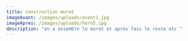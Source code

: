 ```yaml
---
title: construction muret
imageAvant: /images/uploads/event1.jpg
imageApres: /images/uploads/hero5.jpg
description: "on a assemble le muret et apres fais le reste etc "
---
```

